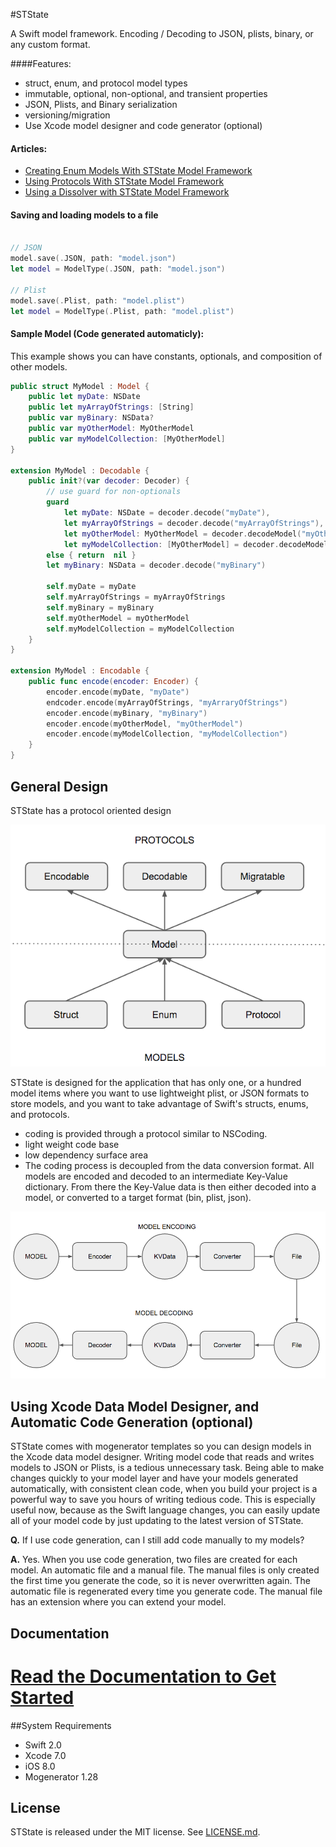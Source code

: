 #STState

A Swift model framework. Encoding / Decoding to JSON, plists, binary, or any custom format.
                                                                                                                                                                                                                                                   
####Features: 

- struct, enum, and protocol model types
- immutable, optional, non-optional, and transient properties
- JSON, Plists, and Binary serialization
- versioning/migration 
- Use Xcode model designer and code generator (optional)

#### Articles:

- [Creating Enum Models With STState Model Framework](http://www.amberstar.org/creating-enum-models-with-state-model-framework/)
- [Using Protocols With STState Model Framework](http://www.amberstar.org/state-model-framework-protocols/)
- [Using a Dissolver with STState Model Framework](http://www.amberstar.org/using-dissolvers-with-ststate-model-framework/)

#### Saving and loading models to a file
```swift

// JSON
model.save(.JSON, path: "model.json")
let model = ModelType(.JSON, path: "model.json")

// Plist
model.save(.Plist, path: "model.plist")
let model = ModelType(.Plist, path: "model.plist")
```



#### Sample Model (Code generated automaticly):
This example shows you can have constants, optionals, and composition of other models.

```swift
public struct MyModel : Model {
    public let myDate: NSDate
    public let myArrayOfStrings: [String]
    public var myBinary: NSData?
    public var myOtherModel: MyOtherModel
    public var myModelCollection: [MyOtherModel]
}

extension MyModel : Decodable {
    public init?(var decoder: Decoder) {
        // use guard for non-optionals
        guard
            let myDate: NSDate = decoder.decode("myDate"),
            let myArrayOfStrings = decoder.decode("myArrayOfStrings"),
            let myOtherModel: MyOtherModel = decoder.decodeModel("myOtherModel"),
            let myModelCollection: [MyOtherModel] = decoder.decodeModelArray("myModelCollection"),
        else { return  nil }
        let myBinary: NSData = decoder.decode("myBinary")

        self.myDate = myDate
        self.myArrayOfStrings = myArrayOfStrings
        self.myBinary = myBinary
        self.myOtherModel = myOtherModel
        self.myModelCollection = myModelCollection
    }
}

extension MyModel : Encodable {
    public func encode(encoder: Encoder) {
        encoder.encode(myDate, "myDate")
        endcoder.encode(myArrayOfStrings, "myArraryOfStrings")
        encoder.encode(myBinary, "myBinary")
        encoder.encode(myOtherModel, "myOtherModel")
        encoder.encode(myModelCollection, "myModelCollection")
    }
}

```

## General Design  

STState has a protocol oriented design

![<Protocol Oriented>](Docs/Resources/diag2.png)

STState is designed for the application that has only one, or a hundred model items where you want to use lightweight plist, or JSON formats to store models, and you want to take advantage of Swift's structs, enums, and protocols.

* coding is provided through a protocol similar to NSCoding.
* light weight code base
* low dependency surface area
* The coding process is decoupled from the data conversion format. All models are encoded and decoded to an intermediate Key-Value dictionary. From there the Key-Value data is then either decoded into a model, or converted to a target format (bin, plist, json).

![<Protocol Oriented>](Docs/Resources/diag4.png)


## Using Xcode Data Model Designer, and Automatic Code Generation (optional)
STState  comes with mogenerator templates so you can design models in the Xcode data model designer.  Writing model code that reads and writes models to JSON or Plists, is a tedious unnecessary task. Being able to make changes quickly to your model layer and have your models generated automatically, with consistent clean code, when you build your project is a powerful way to save you hours of writing tedious code. This is especially useful now, because as the Swift language changes, you can easily update all of your model code by just updating to the latest version of STState.

**Q.** If I use code generation, can I still add code manually to my models?

**A.** Yes. When you use code generation, two files are created for each model. An automatic file and a manual file. The manual files is only created the first time you generate the code, so it is never overwritten again. The automatic file is regenerated every time you generate code. The manual file has an extension where you can extend your model.


## Documentation
# [ Read the Documentation to Get Started](Docs/)

##System Requirements
- Swift 2.0
- Xcode 7.0
- iOS 8.0
- Mogenerator 1.28

## License

STState is released under the MIT license. See
[LICENSE.md](https://github.com/STLabs/STState/blob/master/LICENSE).
